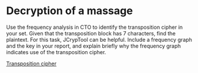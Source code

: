 # Decryption of a massage

Use the frequency analysis in CTO to identify the transposition cipher in your set. Given
that the transposition block has 7 characters, find the plaintext. For this task, JCrypTool
can be helpful. Include a frequency graph and the key in your report, and explain briefly
why the frequency graph indicates use of the transposition cipher.

[Transposition cipher](https://en.wikipedia.org/wiki/Transposition_cipher)
